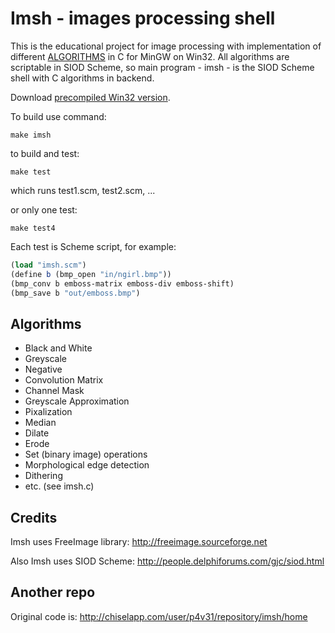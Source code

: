 # Imsh - images processing shell

This is the educational project for image processing with implementation of
different [ALGORITHMS](http://htmlpreview.github.com/?https://github.com/bapcyk/imsh/blob/master/src/algolist.html)
in C for MinGW on Win32. All algorithms are scriptable in SIOD Scheme,
so main program - imsh - is the SIOD Scheme shell with C algorithms in backend.

Download [precompiled Win32 version](https://github.com/bapcyk/imsh/raw/master/src/imsh.exe).

To build use command:

`make imsh`

to build and test:

`make test`

which runs test1.scm, test2.scm, ...

or only one test:

`make test4`

Each test is Scheme script, for example:

```scheme
(load "imsh.scm")
(define b (bmp_open "in/ngirl.bmp"))
(bmp_conv b emboss-matrix emboss-div emboss-shift)
(bmp_save b "out/emboss.bmp")
```

## <a name="algo"></a>Algorithms

* Black and White
* Greyscale
* Negative
* Convolution Matrix
* Channel Mask
* Greyscale Approximation
* Pixalization
* Median
* Dilate
* Erode
* Set (binary image) operations
* Morphological edge detection
* Dithering
* etc. (see imsh.c) 

## Credits

Imsh uses FreeImage library: http://freeimage.sourceforge.net

Also Imsh uses SIOD Scheme: http://people.delphiforums.com/gjc/siod.html

## Another repo

Original code is: http://chiselapp.com/user/p4v31/repository/imsh/home
